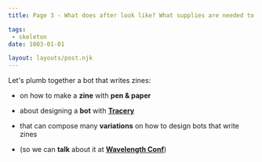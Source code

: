 ```yaml
---
title: Page 3 - What does after look like? What supplies are needed to start?

tags:
 - skeleton
date: 1003-01-01

layout: layouts/post.njk
---
```


Let's plumb together a bot that writes zines:


* on how to make a **zine** with **pen & paper**

* about designing a **bot** with **[Tracery](https://tracery.io)**

* that can compose many **variations** on how to design bots that write zines

* (so we can **talk** about it at **[Wavelength Conf](https://wavelengthconf)**)